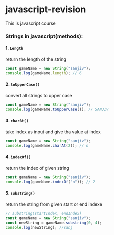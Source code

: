 # javascript-revision
This is javascript course

### **Strings in javascript(methods)**:

#### 1. `Length` 
return the length of the string
``` js
const gameName = new String("sanjiv");
console.log(gameName.length); // 6
```
#### 2. `toUpperCase()` 
convert all strings to upper case
``` js
const gameName = new String("sanjiv");
console.log(gameName.toUpperCase()); // SANJIV
```

#### 3. `charAt()` 
take index as input and give tha value at index
``` js
const gameName = new String("sanjiv");
console.log(gameName.charAt(2)); // n
```

#### 4. `indexOf()` 
return the index of given string
``` js
const gameName = new String("sanjiv");
console.log(gameName.indexOf("n")); // 2
```

#### 5. `substring()` 
return the string from given start or end indexe
``` js
// substring(startIndex, endIndex)
const gameName = new String("sanjiv");
const newString = gameName.substring(0, 4);
console.log(newString); //sanj
```




